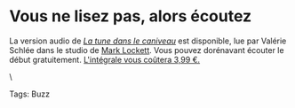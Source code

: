 # Vous ne lisez pas, alors écoutez

La version audio de [*La tune dans le caniveau*](http://blog.tcrouzet.com/tune-caniveau/) est disponible, lue par Valérie Schlée dans le studio de [Mark Lockett](http://marklockett.com/). Vous pouvez dorénavant écouter le début gratuitement. [L'intégrale vous coûtera 3,99 €.](http://blog.tcrouzet.com/tune-caniveau/)

\

Tags: Buzz